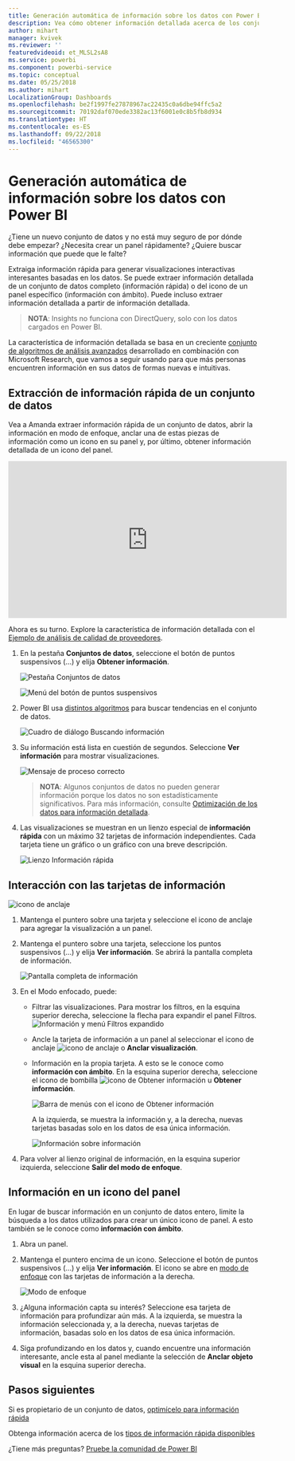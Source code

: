 ```yaml
---
title: Generación automática de información sobre los datos con Power BI
description: Vea cómo obtener información detallada acerca de los conjuntos de datos y los iconos del panel.
author: mihart
manager: kvivek
ms.reviewer: ''
featuredvideoid: et_MLSL2sA8
ms.service: powerbi
ms.component: powerbi-service
ms.topic: conceptual
ms.date: 05/25/2018
ms.author: mihart
LocalizationGroup: Dashboards
ms.openlocfilehash: be2f1997fe27878967ac22435c0a6dbe94ffc5a2
ms.sourcegitcommit: 70192daf070ede3382ac13f6001e0c8b5fb8d934
ms.translationtype: HT
ms.contentlocale: es-ES
ms.lasthandoff: 09/22/2018
ms.locfileid: "46565300"
---
```

# <a name="automatically-generate-data-insights-with-power-bi"></a>Generación automática de información sobre los datos con Power BI
¿Tiene un nuevo conjunto de datos y no está muy seguro de por dónde debe empezar?  ¿Necesita crear un panel rápidamente?  ¿Quiere buscar información que puede que le falte?

Extraiga información rápida para generar visualizaciones interactivas interesantes basadas en los datos. Se puede extraer información detallada de un conjunto de datos completo (información rápida) o del icono de un panel específico (información con ámbito). Puede incluso extraer información detallada a partir de información detallada.

> **NOTA**: Insights no funciona con DirectQuery, solo con los datos cargados en Power BI.
> 

La característica de información detallada se basa en un creciente [conjunto de algoritmos de análisis avanzados](end-user-insight-types.md) desarrollado en combinación con Microsoft Research, que vamos a seguir usando para que más personas encuentren información en sus datos de formas nuevas e intuitivas.

## <a name="run-quick-insights-on-a-dataset"></a>Extracción de información rápida de un conjunto de datos
Vea a Amanda extraer información rápida de un conjunto de datos, abrir la información en modo de enfoque, anclar una de estas piezas de información como un icono en su panel y, por último, obtener información detallada de un icono del panel.

<iframe width="560" height="315" src="https://www.youtube.com/embed/et_MLSL2sA8" frameborder="0" allowfullscreen></iframe>


Ahora es su turno. Explore la característica de información detallada con el [Ejemplo de análisis de calidad de proveedores](../sample-supplier-quality.md).

1. En la pestaña **Conjuntos de datos**, seleccione el botón de puntos suspensivos (...) y elija **Obtener información**.
   
    ![Pestaña Conjuntos de datos](./media/end-user-insights/power-bi-ellipses.png)
   
    ![Menú del botón de puntos suspensivos](./media/end-user-insights/power-bi-tab.png)
2. Power BI usa [distintos algoritmos](end-user-insight-types.md) para buscar tendencias en el conjunto de datos.
   
    ![Cuadro de diálogo Buscando información](./media/end-user-insights/pbi_autoinsightssearching.png)
3. Su información está lista en cuestión de segundos.  Seleccione **Ver información** para mostrar visualizaciones.
   
    ![Mensaje de proceso correcto](./media/end-user-insights/pbi_autoinsightsuccess.png)
   
   > **NOTA**: Algunos conjuntos de datos no pueden generar información porque los datos no son estadísticamente significativos.  Para más información, consulte [Optimización de los datos para información detallada](../service-insights-optimize.md).
   > 
   > 
1. Las visualizaciones se muestran en un lienzo especial de **información rápida** con un máximo 32 tarjetas de información independientes. Cada tarjeta tiene un gráfico o un gráfico con una breve descripción.
   
    ![Lienzo Información rápida](./media/end-user-insights/power-bi-insights.png)

## <a name="interact-with-the-insight-cards"></a>Interacción con las tarjetas de información
  ![icono de anclaje](./media/end-user-insights/pbi_hover.png)

1. Mantenga el puntero sobre una tarjeta y seleccione el icono de anclaje para agregar la visualización a un panel.
2. Mantenga el puntero sobre una tarjeta, seleccione los puntos suspensivos (...) y elija **Ver información**. Se abrirá la pantalla completa de información.
   
    ![Pantalla completa de información](./media/end-user-insights/power-bi-insight-focus.png)
3. En el Modo enfocado, puede:
   
   * Filtrar las visualizaciones.  Para mostrar los filtros, en la esquina superior derecha, seleccione la flecha para expandir el panel Filtros.
        ![Información y menú Filtros expandido](./media/end-user-insights/power-bi-insights-filter-new.png)
   * Ancle la tarjeta de información a un panel al seleccionar el icono de anclaje ![icono de anclaje](./media/end-user-insights/power-bi-pin-icon.png) o **Anclar visualización**.
   * Información en la propia tarjeta. A esto se le conoce como **información con ámbito**. En la esquina superior derecha, seleccione el icono de bombilla ![icono de Obtener información](./media/end-user-insights/power-bi-bulb-icon.png) u **Obtener información**.
     
       ![Barra de menús con el icono de Obtener información](./media/end-user-insights/pbi-autoinsights-tile.png)
     
     A la izquierda, se muestra la información y, a la derecha, nuevas tarjetas basadas solo en los datos de esa única información.
     
       ![Información sobre información](./media/end-user-insights/power-bi-insights-on-insights-new.png)
4. Para volver al lienzo original de información, en la esquina superior izquierda, seleccione **Salir del modo de enfoque**.

## <a name="run-insights-on-a-dashboard-tile"></a>Información en un icono del panel
En lugar de buscar información en un conjunto de datos entero, limite la búsqueda a los datos utilizados para crear un único icono de panel. A esto también se le conoce como **información con ámbito**.

1. Abra un panel.
2. Mantenga el puntero encima de un icono. Seleccione el botón de puntos suspensivos (...) y elija **Ver información**. El icono se abre en [modo de enfoque](end-user-focus.md) con las tarjetas de información a la derecha.    
   
    ![Modo de enfoque](./media/end-user-insights/pbi-insights-tile.png)    
4. ¿Alguna información capta su interés? Seleccione esa tarjeta de información para profundizar aún más. A la izquierda, se muestra la información seleccionada y, a la derecha, nuevas tarjetas de información, basadas solo en los datos de esa única información.    
6. Siga profundizando en los datos y, cuando encuentre una información interesante, ancle esta al panel mediante la selección de **Anclar objeto visual** en la esquina superior derecha.

## <a name="next-steps"></a>Pasos siguientes
Si es propietario de un conjunto de datos, [optimícelo para información rápida](../service-insights-optimize.md)

Obtenga información acerca de los [tipos de información rápida disponibles](end-user-insight-types.md)

¿Tiene más preguntas? [Pruebe la comunidad de Power BI](http://community.powerbi.com/)

